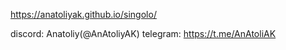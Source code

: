 https://anatoliyak.github.io/singolo/


discord: Anatoliy(@AnAtoliyAK)
telegram: https://t.me/AnAtoliAK
